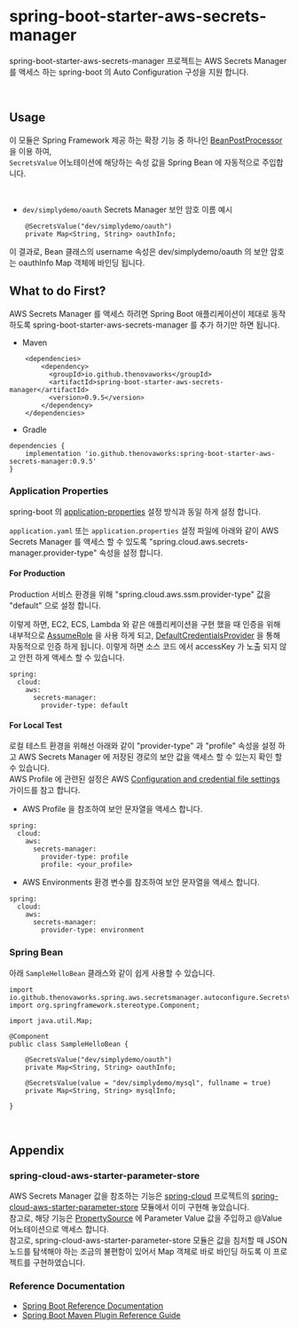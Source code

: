 # spring-boot-starter-aws-secrets-manager

spring-boot-starter-aws-secrets-manager 프로젝트는 AWS Secrets Manager 를 액세스 하는 spring-boot 의 Auto Configuration 구성을 지원 합니다.

<br>

## Usage

이 모듈은 Spring Framework 제공 하는 확장 기능 중 하나인 [BeanPostProcessor](https://docs.spring.io/spring-framework/docs/current/reference/html/core.html#beans-factory-extension-bpp) 을 이용 하여,  
`SecretsValue` 어노테이션에 해당하는 속성 값을 Spring Bean 에 자동적으로 주입합니다.

<br>

- `dev/simplydemo/oauth` Secrets Manager 보안 암호 이름 예시 

```
    @SecretsValue("dev/simplydemo/oauth")
    private Map<String, String> oauthInfo;
```

이 결과로, Bean 클래스의 username 속성은 dev/simplydemo/oauth 의 보안 암호는 oauthInfo Map 객체에 바인딩 됩니다.



## What to do First?

AWS Secrets Manager 를 액세스 하려면 Spring Boot 애플리케이션이 제대로 동작 하도록 spring-boot-starter-aws-secrets-manager 를 추가 하기만 하면 됩니다.

- Maven

```
    <dependencies>
        <dependency>
          <groupId>io.github.thenovaworks</groupId>
          <artifactId>spring-boot-starter-aws-secrets-manager</artifactId>
          <version>0.9.5</version>
        </dependency>
    </dependencies>
```

- Gradle

```
dependencies {
	implementation 'io.github.thenovaworks:spring-boot-starter-aws-secrets-manager:0.9.5'
}
```

### Application Properties

spring-boot 의 [application-properties](https://docs.spring.io/spring-boot/docs/current/reference/html/application-properties.html) 설정 방식과 동일 하게 설정 합니다.

`application.yaml` 또는 `application.properties` 설정 파일에 아래와 같이 AWS Secrets Manager 를 액세스 할 수 있도록 "spring.cloud.aws.secrets-manager.provider-type" 속성을 설정 합니다.

#### For Production

Production 서비스 환경을 위해 "spring.cloud.aws.ssm.provider-type" 값을 "default" 으로 설정 합니다.

이렇게 하면, EC2, ECS, Lambda 와 같은 애플리케이션을 구현 했을 때 인증을 위해 내부적으로 [AssumeRole](https://docs.aws.amazon.com/STS/latest/APIReference/API_AssumeRole.html) 을 사용 하게 되고,
[DefaultCredentialsProvider](https://sdk.amazonaws.com/java/api/latest/software/amazon/awssdk/auth/credentials/DefaultCredentialsProvider.html) 을 통해 자동적으로 인증 하게 됩니다.
이렇게 하면 소스 코드 에서 accessKey 가 노출 되지 않고 안전 하게 액세스 할 수 있습니다.

```
spring:
  cloud:
    aws:
      secrets-manager:
        provider-type: default        
```

#### For Local Test

로컬 테스트 환경을 위해선 아래와 같이 "provider-type" 과 "profile" 속성을 설정 하고 AWS Secrets Manager 에 저장된 경로의 보안 값을 액세스 할 수 있는지 확인 할 수 있습니다.      
AWS Profile 에 관련된 설정은 AWS [Configuration and credential file settings](https://docs.aws.amazon.com/cli/latest/userguide/cli-configure-files.html) 가이드를 참고 합니다.

- AWS Profile 을 참조하여 보안 문자열을 액세스 합니다. 
```
spring:
  cloud:
    aws:
      secrets-manager:
        provider-type: profile
        profile: <your_profile>
```

 
- AWS Environments 환경 변수를 참조하여 보안 문자열을 액세스 합니다. 

```
spring:
  cloud:
    aws:
      secrets-manager:
        provider-type: environment
```



### Spring Bean

아래 `SampleHelloBean` 클래스와 같이  쉽게 사용할 수 있습니다. 
```
import io.github.thenovaworks.spring.aws.secretsmanager.autoconfigure.SecretsValue;
import org.springframework.stereotype.Component;

import java.util.Map;

@Component
public class SampleHelloBean {

    @SecretsValue("dev/simplydemo/oauth")
    private Map<String, String> oauthInfo;

    @SecretsValue(value = "dev/simplydemo/mysql", fullname = true)
    private Map<String, String> mysqlInfo;
 
}
```


<br>

## Appendix

### spring-cloud-aws-starter-parameter-store

AWS Secrets Manager 값을 참조하는 기능은 [spring-cloud](https://spring.io/projects/spring-cloud) 프로젝트의 [spring-cloud-aws-starter-parameter-store](https://github.com/awspring/spring-cloud-aws/tree/main/spring-cloud-aws-starters/spring-cloud-aws-starter-secrets-manager) 모듈에서 이미 구현해 놓았습니다.  
참고로, 해당 기능은 [PropertySource](https://docs.spring.io/spring-boot/docs/current/reference/htmlsingle/#features.external-config) 에 Parameter Value 값을 주입하고 @Value 어노테이션으로 액세스 합니다.  
참고로, spring-cloud-aws-starter-parameter-store 모듈은 값을 침저할 때 JSON 노드를 탐색해야 하는 조금의 불편함이 있어서 Map 객체로 바로 바인딩 하도록 이 프로젝트를 구현하였습니다. 


### Reference Documentation

* [Spring Boot Reference Documentation](https://docs.spring.io/spring-boot/docs/3.0.x/reference/html/)
* [Spring Boot Maven Plugin Reference Guide](https://docs.spring.io/spring-boot/docs/3.0.x/maven-plugin/reference/htmlsingle/)


